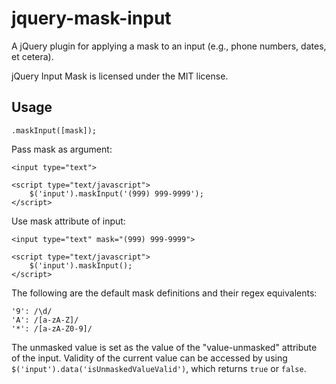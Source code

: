jquery-mask-input
=================

A jQuery plugin for applying a mask to an input (e.g., phone numbers, dates, et cetera).

jQuery Input Mask is licensed under the MIT license.

## Usage
	.maskInput([mask]);

Pass mask as argument:

	<input type="text">
	
	<script type="text/javascript">
		$('input').maskInput('(999) 999-9999');
	</script>
	
Use mask attribute of input:

	<input type="text" mask="(999) 999-9999">
	
	<script type="text/javascript">
		$('input').maskInput();
	</script>
	
The following are the default mask definitions and their regex equivalents:

    '9': /\d/
    'A': /[a-zA-Z]/
    '*': /[a-zA-Z0-9]/

The unmasked value is set as the value of the "value-unmasked" attribute of the input. Validity of the current value can be accessed by using ``$('input').data('isUnmaskedValueValid')``, which returns ``true`` or ``false``.